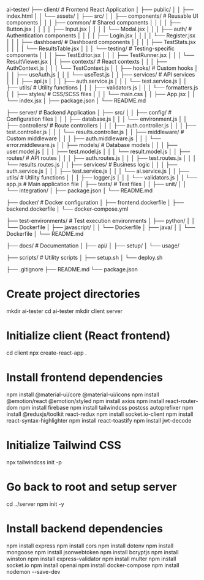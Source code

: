 ai-tester/
├── client/                          # Frontend React Application
│   ├── public/
│   │   ├── index.html
│   │   └── assets/
│   ├── src/
│   │   ├── components/             # Reusable UI components
│   │   │   ├── common/            # Shared components
│   │   │   │   ├── Button.jsx
│   │   │   │   ├── Input.jsx
│   │   │   │   └── Modal.jsx
│   │   │   ├── auth/             # Authentication components
│   │   │   │   ├── Login.jsx
│   │   │   │   └── Register.jsx
│   │   │   ├── dashboard/        # Dashboard components
│   │   │   │   ├── TestStats.jsx
│   │   │   │   └── ResultsTable.jsx
│   │   │   └── testing/          # Testing-specific components
│   │   │       ├── TestEditor.jsx
│   │   │       ├── TestRunner.jsx
│   │   │       └── ResultViewer.jsx
│   │   ├── contexts/             # React contexts
│   │   │   ├── AuthContext.js
│   │   │   └── TestContext.js
│   │   ├── hooks/               # Custom hooks
│   │   │   ├── useAuth.js
│   │   │   └── useTest.js
│   │   ├── services/            # API services
│   │   │   ├── api.js
│   │   │   ├── auth.service.js
│   │   │   └── test.service.js
│   │   ├── utils/               # Utility functions
│   │   │   ├── validators.js
│   │   │   └── formatters.js
│   │   ├── styles/              # CSS/SCSS files
│   │   │   └── main.css
│   │   ├── App.jsx
│   │   └── index.jsx
│   ├── package.json
│   └── README.md

├── server/                      # Backend Application
│   ├── src/
│   │   ├── config/             # Configuration files
│   │   │   ├── database.js
│   │   │   └── environment.js
│   │   ├── controllers/        # Route controllers
│   │   │   ├── auth.controller.js
│   │   │   ├── test.controller.js
│   │   │   └── results.controller.js
│   │   ├── middleware/         # Custom middleware
│   │   │   ├── auth.middleware.js
│   │   │   └── error.middleware.js
│   │   ├── models/            # Database models
│   │   │   ├── user.model.js
│   │   │   ├── test.model.js
│   │   │   └── result.model.js
│   │   ├── routes/            # API routes
│   │   │   ├── auth.routes.js
│   │   │   ├── test.routes.js
│   │   │   └── results.routes.js
│   │   ├── services/          # Business logic
│   │   │   ├── auth.service.js
│   │   │   ├── test.service.js
│   │   │   └── ai.service.js
│   │   ├── utils/             # Utility functions
│   │   │   ├── logger.js
│   │   │   └── validators.js
│   │   └── app.js            # Main application file
│   ├── tests/                # Test files
│   │   ├── unit/
│   │   └── integration/
│   ├── package.json
│   └── README.md

├── docker/                   # Docker configuration
│   ├── frontend.dockerfile
│   ├── backend.dockerfile
│   └── docker-compose.yml

├── test-environments/       # Test execution environments
│   ├── python/
│   │   └── Dockerfile
│   ├── javascript/
│   │   └── Dockerfile
│   ├── java/
│   │   └── Dockerfile
│   └── README.md

├── docs/                    # Documentation
│   ├── api/
│   ├── setup/
│   └── usage/

├── scripts/                 # Utility scripts
│   ├── setup.sh
│   └── deploy.sh

├── .gitignore
├── README.md
└── package.json



# Create project directories
mkdir ai-tester
cd ai-tester
mkdir client server

# Initialize client (React frontend)
cd client
npx create-react-app .

# Install frontend dependencies
npm install @material-ui/core @material-ui/icons
npm install @emotion/react @emotion/styled
npm install axios
npm install react-router-dom
npm install firebase
npm install tailwindcss postcss autoprefixer
npm install @reduxjs/toolkit react-redux
npm install socket.io-client
npm install react-syntax-highlighter
npm install react-toastify
npm install jwt-decode

# Initialize Tailwind CSS
npx tailwindcss init -p

# Go back to root and setup server
cd ../server
npm init -y

# Install backend dependencies
npm install express
npm install cors
npm install dotenv
npm install mongoose
npm install jsonwebtoken
npm install bcryptjs
npm install winston
npm install express-validator
npm install multer
npm install socket.io
npm install openai
npm install docker-compose
npm install nodemon --save-dev